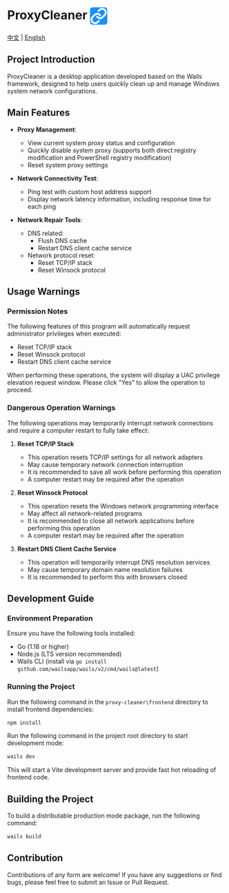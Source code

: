 # ProxyCleaner <img src="frontend/public/appicon.png" alt="ProxyCleaner Logo" width="40" height="40" style="vertical-align: middle;">

[中文](README.md) | [English](README_EN.md)

## Project Introduction

ProxyCleaner is a desktop application developed based on the Wails framework, designed to help users quickly clean up and manage Windows system network configurations.

## Main Features

- **Proxy Management**:
  - View current system proxy status and configuration
  - Quickly disable system proxy (supports both direct registry modification and PowerShell registry modification)
  - Reset system proxy settings

- **Network Connectivity Test**:
  - Ping test with custom host address support
  - Display network latency information, including response time for each ping

- **Network Repair Tools**:
  - DNS related:
    - Flush DNS cache
    - Restart DNS client cache service
  - Network protocol reset:
    - Reset TCP/IP stack
    - Reset Winsock protocol

## Usage Warnings

### Permission Notes
The following features of this program will automatically request administrator privileges when executed:
- Reset TCP/IP stack
- Reset Winsock protocol
- Restart DNS client cache service

When performing these operations, the system will display a UAC privilege elevation request window. Please click "Yes" to allow the operation to proceed.

### Dangerous Operation Warnings
The following operations may temporarily interrupt network connections and require a computer restart to fully take effect:

1. **Reset TCP/IP Stack**
   - This operation resets TCP/IP settings for all network adapters
   - May cause temporary network connection interruption
   - It is recommended to save all work before performing this operation
   - A computer restart may be required after the operation

2. **Reset Winsock Protocol**
   - This operation resets the Windows network programming interface
   - May affect all network-related programs
   - It is recommended to close all network applications before performing this operation
   - A computer restart may be required after the operation

3. **Restart DNS Client Cache Service**
   - This operation will temporarily interrupt DNS resolution services
   - May cause temporary domain name resolution failures
   - It is recommended to perform this with browsers closed

## Development Guide

### Environment Preparation

Ensure you have the following tools installed:

- Go (1.18 or higher)
- Node.js (LTS version recommended)
- Wails CLI (install via `go install github.com/wailsapp/wails/v2/cmd/wails@latest`)

### Running the Project

Run the following command in the `proxy-cleaner\frontend` directory to install frontend dependencies:

```bash
npm install
```

Run the following command in the project root directory to start development mode:

```bash
wails dev
```

This will start a Vite development server and provide fast hot reloading of frontend code.

## Building the Project

To build a distributable production mode package, run the following command:

```bash
wails build
```

## Contribution

Contributions of any form are welcome! If you have any suggestions or find bugs, please feel free to submit an Issue or Pull Request.